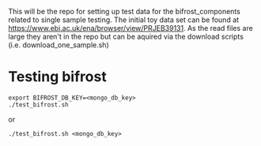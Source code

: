 This will be the repo for setting up test data for the bifrost_components related to single sample testing. The initial toy data set can be found at https://www.ebi.ac.uk/ena/browser/view/PRJEB39131. As the read files are large they aren't in the repo but can be aquired via the download scripts (i.e. download_one_sample.sh)


# Testing bifrost
```
export BIFROST_DB_KEY=<mongo_db_key>
./test_bifrost.sh
```
or
```
./test_bifrost.sh <mongo_db_key>
```

